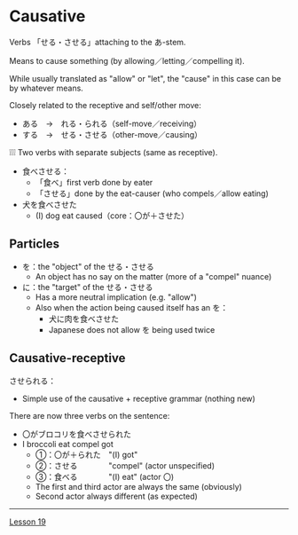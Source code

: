 # Causative

Verbs 「せる・させる」attaching to the あ-stem. 

Means to cause something (by allowing／letting／compelling it).

While usually translated as "allow" or "let", the "cause" in this case can be by whatever means.

Closely related to the receptive and self/other move:
- ある　→　れる・られる（self-move／receiving）
- する　→　せる・させる（other-move／causing）

❕❕❕ Two verbs with separate subjects (same as receptive).

- 食べさせる：
	- 「食べ」first verb done by eater
	- 「させる」done by the eat-causer (who compels／allow eating)
- 犬を食べさせた
	- (I) dog eat caused（core：〇が＋させた）

## Particles

- を：the "object" of the せる・させる
	- An object has no say on the matter (more of a "compel" nuance)
- に：the "target" of the せる・させる
	- Has a more neutral implication (e.g. "allow")
	- Also when the action being caused itself has an を：
		- 犬に肉を食べさせた
		- Japanese does not allow を being used twice

## Causative-receptive

させられる：
- Simple use of the causative + receptive grammar (nothing new)

There are now three verbs on the sentence:
- 〇がブロコリを食べさせられた
- I broccoli eat compel got
	- ①：〇が＋られた　"(I) got"
	- ②：させる　　　　"compel" (actor unspecified)
	- ③：食べる　　　　"(I) eat" (actor 〇)
	- The first and third actor are always the same (obviously)
	- Second actor always different (as expected)


----

[Lesson 19](https://youtu.be/LCvGHWbhDKw?list=PLg9uYxuZf8x_A-vcqqyOFZu06WlhnypWj)


